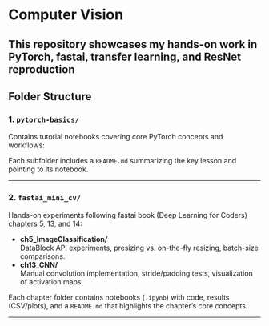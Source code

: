 # Computer Vision 

This repository showcases my hands-on work in PyTorch, fastai, transfer learning, and ResNet reproduction
---
## Folder Structure

### 1. `pytorch-basics/`
Contains tutorial notebooks covering core PyTorch concepts and workflows:

Each subfolder includes a `README.md` summarizing the key lesson and pointing to its notebook.

---

### 2. `fastai_mini_cv/`
Hands-on experiments following fastai book (Deep Learning for Coders) chapters 5, 13, and 14:
- **ch5_ImageClassification/**  
  DataBlock API experiments, presizing vs. on-the-fly resizing, batch-size comparisons.  
- **ch13_CNN/**  
  Manual convolution implementation, stride/padding tests, visualization of activation maps.  

Each chapter folder contains notebooks (`.ipynb`) with code, results (CSV/plots), and a `README.md` that highlights the chapter’s core concepts.

---


